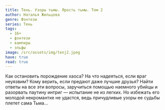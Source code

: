 ```yaml
---
title: Тень. Узоры тьмы. Ярость тьмы. Том 2
author: Наталья Жильцова
genre: Фэнтези
series: Тень
tags:
  - 16+
  - фэнтези
  - вампиры
  - эльфы
image: /src/assets/img/tenj2.jpeg
have: true
read: true
---
```

Как остановить порождение хаоса? На что надеяться, если враг неуязвим? Кому верить, если предают даже лучшие друзья? Найти ответы на все эти вопросы, заручиться помощью наемного убийцы и разорвать паутину интриг — испытание не из легких. Но избежать его молодой некромантке не удастся, ведь причудливые узоры ее судьбы плетет сама Тьма…
